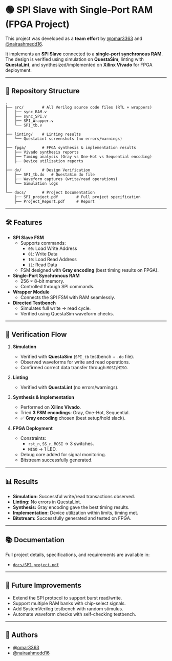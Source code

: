 # 🟢 SPI Slave with Single-Port RAM (FPGA Project)

This project was developed as a **team effort** by 
[@omar3363](https://github.com/omar3363) 
and 
[@nairaahmedd16](https://github.com/nairaahmedd16).  

It implements an **SPI Slave** connected to a **single-port synchronous RAM**.  
The design is verified using simulation on **QuestaSim**, linting with **QuestaLint**, and synthesized/implemented on **Xilinx Vivado** for FPGA deployment.  

---

## 📂 Repository Structure

```
.
├── src/        # All Verilog source code files (RTL + wrappers)
│   ├── sync_RAM.v
│   ├── sync_SPI.v
│   ├── SPI_Wrapper.v
│   └── SPI_tb.v
│
├── linting/    # Linting results
│   └── QuestaLint screenshots (no errors/warnings)
│
├── fpga/       # FPGA synthesis & implementation results
│   ├── Vivado synthesis reports
│   ├── Timing analysis (Gray vs One-Hot vs Sequential encoding)
│   ├── Device utilization reports
│
├── dv/         # Design Verification
│   ├── SPI_tb.do   # QuestaSim do file
│   ├── Waveform captures (write/read operations)
│   └── Simulation logs
│
└── docs/       # Project Documentation
    ├── SPI_project.pdf        # Full project specification
    ├── Project_Report.pdf     # Report
```

---

## 🛠️ Features

- **SPI Slave FSM**
  - Supports commands:
    - `00`: Load Write Address
    - `01`: Write Data
    - `10`: Load Read Address
    - `11`: Read Data
  - FSM designed with **Gray encoding** (best timing results on FPGA).
- **Single-Port Synchronous RAM**
  - 256 × 8-bit memory.
  - Controlled through SPI commands.
- **Wrapper Module**
  - Connects the SPI FSM with RAM seamlessly.
- **Directed Testbench**
  - Simulates full write → read cycle.
  - Verified using QuestaSim waveform checks.

---

## 🧪 Verification Flow

1. **Simulation**  
   - Verified with **QuestaSim** (`SPI_tb` testbench + `.do` file).
   - Observed waveforms for write and read operations.
   - Confirmed correct data transfer through `MOSI`/`MISO`.

2. **Linting**  
   - Verified with **QuestaLint** (no errors/warnings).

3. **Synthesis & Implementation**  
   - Performed on **Xilinx Vivado**.  
   - Tried **3 FSM encodings**: Gray, One-Hot, Sequential.  
   - ✅ **Gray encoding** chosen (best setup/hold slack).  

4. **FPGA Deployment**  
   - Constraints:  
     - `rst_n`, `SS_n`, `MOSI` → 3 switches.  
     - `MISO` → 1 LED.  
   - Debug core added for signal monitoring.  
   - Bitstream successfully generated.

---

## 📊 Results

- **Simulation:** Successful write/read transactions observed.  
- **Linting:** No errors in QuestaLint.  
- **Synthesis:** Gray encoding gave the best timing results.  
- **Implementation:** Device utilization within limits, timing met.  
- **Bitstream:** Successfully generated and tested on FPGA.  

---

## 📚 Documentation

Full project details, specifications, and requirements are available in:
- [`docs/SPI_project.pdf`](docs/SPI_project.pdf)

---

## 🔮 Future Improvements
- Extend the SPI protocol to support burst read/write.  
- Support multiple RAM banks with chip-select signals.  
- Add SystemVerilog testbench with random stimulus.  
- Automate waveform checks with self-checking testbench.  

---

## 👥 Authors

- [@omar3363](https://github.com/omar3363)  
- [@nairaahmedd16](https://github.com/nairaahmedd16)

